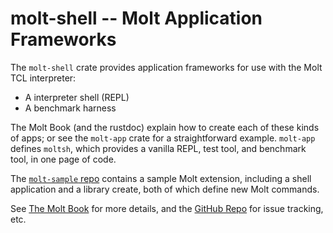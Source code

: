 # molt-shell -- Molt Application Frameworks

The `molt-shell` crate provides application frameworks for use with the Molt TCL interpreter:

*   A interpreter shell (REPL)
*   A benchmark harness

The Molt Book (and the rustdoc) explain how to create each of these kinds of apps; or see
the `molt-app` crate for a straightforward example.  `molt-app` defines `moltsh`, which
provides a vanilla REPL, test tool, and benchmark tool, in one page of code.

The [`molt-sample` repo](http://github.com/wduquette/molt-sample) contains a sample Molt
extension, including a shell application and a library create, both of which define new
Molt commands.

See [The Molt Book](https://wduquette.github.io/molt) for more details, and
the [GitHub Repo](https://github.com/wduquette/molt) for issue tracking, etc.

